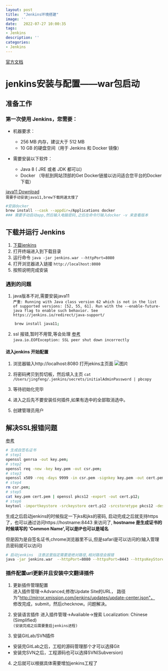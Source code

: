 ```yaml
---
layout: post
title:  "Jenkins环境搭建"
image: ''
date:   2022-07-27 10:00:35
tags:
- Jenkins
description: ''
categories: 
- Jenkins
---
```

[官方文档](https://www.jenkins.io/zh/doc/pipeline/tour/getting-started/)
# jenkins安装与配置——war包启动
## 准备工作
### 第一次使用 Jenkins，您需要：

* 机器要求：
    * 256 MB 内存，建议大于 512 MB
    * 10 GB 的硬盘空间（用于 Jenkins 和 Docker 镜像）

* 需要安装以下软件：
    * Java 8 ( JRE 或者 JDK 都可以)
    * Docker （导航到网站顶部的Get Docker链接以访问适合您平台的Docker下载）


[java11 Download](https://www.oracle.com/java/technologies/javase/jdk11-archive-downloads.html)  
```需要手动安装java11,brew下载网速太慢了```

```sh
#安装docker
brew install --cask --appdir=/Applications docker
### 需要手动启动app,然后输入电脑密码,之后在命令行输入docker -v 来查看版本
```
## 下载并运行 Jenkins
1. [下载jenkins](../assets/lib/jenkins.war)
2. 打开终端进入到下载目录
3. 运行命令 ```java -jar jenkins.war --httpPort=8080```
4. 打开浏览器进入链接 ```http://localhost:8080```
5. 按照说明完成安装

### 遇到的问题
1. java版本不对,需要安装java11  
```严重: Running with Java class version 62 which is not in the list of supported versions: [52, 55, 61]. Run with the --enable-future-java flag to enable such behavior. See https://jenkins.io/redirect/java-support/```  
```sh
    brew install java11;
```
2. ssl 报错,暂时不用管,等会处理
[参考](https://www.jianshu.com/p/db7eb1fba00e?u_atoken=db1c10c4-7761-49ec-a648-86614b8dfc99&u_asession=01VZvubqDLMG2SWG-cBvERdfWK6Mg8krZOi0wxHWlwdc_D3FRJIxgdYbl7IX2l0tXvX0KNBwm7Lovlpxjd_P_q4JsKWYrT3W_NKPr8w6oU7K9_4jZMzsGKTMzp01jdMYeQE3kHBSeC3ycZ3R-DrPYY52BkFo3NEHBv0PZUm6pbxQU&u_asig=05fwFTgCh7mx9ZZp-iVLTy3H4vImmGj_sNweFxEGwFxWmpshX2jRpvoFxoLxvSkSORFY3XwFMwC22UikDaeN2UrqPAzGdHP5OhCXi5yJK6vZDHQXAQVF7YWucoXVL8AKociqRUw_zqdojCB0DtqeJ67apsuBEh_lXu7GzLKM6ELPH9JS7q8ZD7Xtz2Ly-b0kmuyAKRFSVJkkdwVUnyHAIJzTxUT2374coptS6X9e4Hm-1bhzwvneKPFmh6Devd4Jk0WrnxlgSSvoRYzeD7jclHWe3h9VXwMyh6PgyDIVSG1W-_7sFlLLDYlSQA0wfMrnnQXufEOxKAFJGcPIjcwsmE4yRpqR7gRxnLKTSZAFX0S7gKeNuMzVQYyWzyUjyziMhQmWspDxyAEEo4kbsryBKb9Q&u_aref=lk7%2Bflcnuojer%2BT91dEkjGpq0r4%3D)  
```java.io.EOFException: SSL peer shut down incorrectly```  


#### 进入jenkins 开始配置
1. 浏览器输入http://localhost:8080 打开jekins主页面
![图片](..\assets\img\jenkins\jenkins1.png)  

2. 将密码拷贝到剪切板，然后填入主页
```cat /Users/jingfeng/.jenkins/secrets/initialAdminPassword | pbcopy```

3. 等待初始化完毕
 
4. 进入之后先不要安装任何插件,如果有选中的全部取消选中。

5. 创建管理员用户

## 解决SSL报错问题
[参考]()
```sh
# 生成自签名证书
# step1
openssl genrsa -out key.pem;
# step2
openssl req -new -key key.pem -out csr.pem;
# step3
openssl x509 -req -days 9999 -in csr.pem -signkey key.pem -out cert.pem;
# step4
rm csr.pem;
# step5
cat key.pem cert.pem | openssl pkcs12 -export -out cert.p12;
# step6
keytool -importkeystore -srckeystore cert.p12 -srcstoretype pkcs12 -destkeystore cert.jks 
```

生成之后启动jenkins的时候指定一下jks和jks的密码,
启动完成之后就支持https了，也可以通过访问https://hostname:8443 来访问了,
__hostname 是生成证书的时候填写的 'Common Name',可以是IP也可以是域名__

但是因为是自签名证书,chrome浏览器里不认,但是safari是可以访问的(输入管理员密码就可以访问)
```sh
# 启动jenkins  注意这里指定需要是绝对路径,相对路径会报错
java -jar jenkins.war  --httpPort=8080 --httpsPort=8443 --httpsKeyStore=/Users/jingfeng/jenkins/ssl/cert.jks --httpsKeyStorePassword=mengyagame
```

### 插件配置url更新并且安装中文翻译插件
1. 更新插件管理配置  
进入插件管理->Advanced,修改Update Site的URL，
路径为"http://mirror.xmission.com/jenkins/updates/update-center.json"，  
修改完成，submit，然后checknow。问题解决。

2. 安装语言插件
进入插件管理->Avaliable->搜索
Localization: Chinese (Simplified)  
```(安装完成之后需要重启jenkins进程)```  

3. 安装GitLab/SVN插件
 * 安装完GitLab之后，工程的源码管理那个才可以选择Git
 * 安装完SVN之后，工程源码也可以选择SVN(Subversion)

4. 之后就可以根据具体需要增加jenkins工程了

